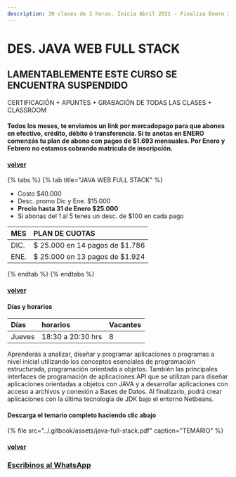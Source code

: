 ```yaml
---
description: 30 clases de 2 horas. Inicia Abril 2021 - Finaliza Enero 2022
---
```


# DES. JAVA WEB FULL STACK

## LAMENTABLEMENTE ESTE CURSO SE ENCUENTRA SUSPENDIDO

CERTIFICACIÓN + APUNTES + GRABACIÓN DE TODAS LAS CLASES + CLASSROOM

#### Todos los meses, te enviamos un link por mercadopago para que abones en efectivo, crédito, débito ó transferencia. Si te anotas en ENERO comenzás tu plan de abono con pagos de $1.693 mensuales. Por Enero y Febrero no estamos cobrando matrícula de inscripción.

#### [volver](../)

{% tabs %}
{% tab title="JAVA WEB FULL STACK" %}
* Costo $40.000
* Desc. promo Dic y Ene. $15.000
* **Precio hasta 31 de Enero $25.000**
* Si abonas del 1 al 5 tenes un desc. de $100 en cada pago

| MES | PLAN DE CUOTAS |
| :--- | :--- |
| DIC. | $ 25.000 en 14 pagos de $1.786 |
| ENE. | $ 25.000 en 13 pagos de $1.924 |
{% endtab %}
{% endtabs %}

#### [volver](../)

#### Días y horarios

| Días | horarios | Vacantes |
| :--- | :--- | :--- |
| Jueves | 18:30 a 20:30 hrs | 8 |

Aprenderás a analizar, diseñar y programar aplicaciones o programas a nivel inicial utilizando los conceptos esenciales de programación estructurada, programación orientada a objetos. También las principales interfaces de programación de aplicaciones API que se utilizan para diseñar aplicaciones orientadas a objetos con JAVA y a desarrollar aplicaciones con acceso a archivos y conexión a Bases de Datos. Al finalizarlo, podrá crear aplicaciones con la última tecnología de JDK bajo el entorno Netbeans.

#### Descarga el temario completo haciendo clic abajo

{% file src="../.gitbook/assets/java-full-stack.pdf" caption="TEMARIO" %}

#### [volver](../)

### [Escribinos al WhatsApp](http://wa.me/5491164622877?text=Me%20interesa%20el%20curso%20de%20Java%20Full)

